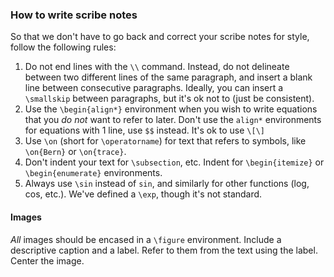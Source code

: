 ### How to write scribe notes

So that we don't have to go back and correct your scribe notes for style, follow the following rules:

1. Do not end lines with the `\\` command. Instead, do not delineate between two different lines of the same paragraph, and insert a blank line between consecutive paragraphs. Ideally, you can insert a `\smallskip` between paragraphs, but it's ok not to (just be consistent). 
2. Use the `\begin{align*}` environment when you wish to write equations that you *do not* want to refer to later. Don't use the `align*` environments for equations with 1 line, use `$$` instead. It's ok to use `\[\]`
3. Use `\on` (short for `\operatorname`) for text that refers to symbols, like `\on{Bern}` or `\on{trace}`. 
4. Don't indent your text for `\subsection`, etc. Indent for `\begin{itemize}` or `\begin{enumerate}` environments.
5. Always use `\sin` instead of `sin`, and similarly for other functions (log, cos, etc.). We've defined a `\exp`, though it's not standard.

#### Images
*All* images should be encased in a `\figure` environment. Include a descriptive caption and a label. Refer to them from the text using the label. Center the image.
